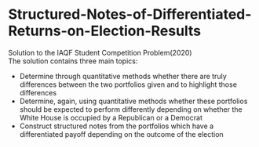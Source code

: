 # Structured-Notes-of-Differentiated-Returns-on-Election-Results
Solution to the IAQF Student Competition Problem(2020)  
The solution contains three main topics:  
- Determine through quantitative methods whether there are truly differences between the two portfolios given and to highlight those differences  
- Determine, again, using quantitative methods whether these portfolios should be expected to perform differently depending on whether the White House is occupied by a Republican or a Democrat  
- Construct structured notes from the portfolios which have a differentiated payoff depending on the outcome of the election
